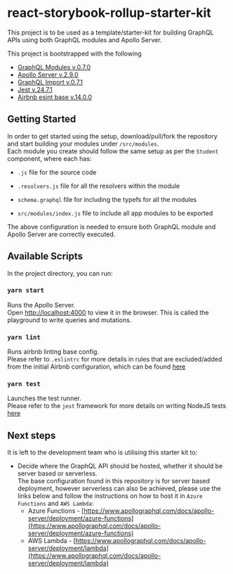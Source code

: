 # react-storybook-rollup-starter-kit

This project is to be used as a template/starter-kit for building GraphQL APIs using both GraphQL modules and Apollo Server.

This project is bootstrapped with the following
- [GraphQL Modules v.0.7.0](https://graphql-modules.com/)
- [Apollo Server v.2.9.0](https://www.apollographql.com/docs/apollo-server/)
- [GraphQL Import v.0.7.1](https://oss.prisma.io/content/graphql-import/overview)
- [Jest v.24.7.1](https://www.npmjs.com/package/jest)
- [Airbnb esint base v.14.0.0](https://www.npmjs.com/package/eslint-config-airbnb-base)

## Getting Started

In order to get started using the setup, download/pull/fork the repository and start building your modules under `/src/modules`.<br>
Each module you create should follow the same setup as per the `Student` component, where each has:
- `.js` file for the source code
- `.resolvers.js` file for all the resolvers within the module
- `schema.graphql` file for including the typefs for all the modules

- `src/modules/index.js` file to include all app modules to be exported

The above configuration is needed to ensure both GraphQL module and Apollo Server are correctly executed.<br>

## Available Scripts

In the project directory, you can run:

### `yarn start`

Runs the Apollo Server.<br>
Open [http://localhost:4000](http://localhost:4000) to view it in the browser.
This is called the playground to write queries and mutations.

### `yarn lint`

Runs airbnb linting base config.<br>
Please refer to `.eslintrc` for more details in rules that are excluded/added from the initial Airbnb configuration, which can be found [here](https://www.npmjs.com/package/eslint-config-airbnb-base)

### `yarn test`

Launches the test runner.<br>
Please refer to the `jest` framework for more details on writing NodeJS tests [here](https://www.npmjs.com/package/jest)

## Next steps

It is left to the development team who is utilising this starter kit to:<br>

- Decide where the GraphQL API should be hosted, whether it should be server based or serverless.<br>
The base configuration found in this repository is for server based deployment, however serverless can also be achieved, please use the links below and follow the instructions on how to host it in `Azure Functions` and `AWS Lambda`:
    - Azure Functions - [https://www.apollographql.com/docs/apollo-server/deployment/azure-functions](https://www.apollographql.com/docs/apollo-server/deployment/azure-functions)
    - AWS Lambda - [https://www.apollographql.com/docs/apollo-server/deployment/lambda](https://www.apollographql.com/docs/apollo-server/deployment/lambda)




